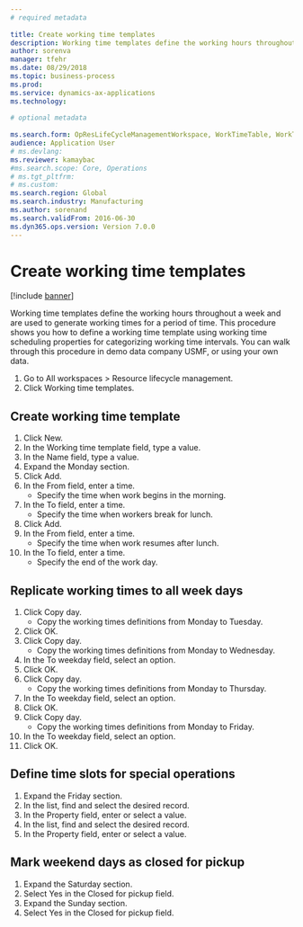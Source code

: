 ```yaml
--- 
# required metadata 
 
title: Create working time templates
description: Working time templates define the working hours throughout a week and are used to generate working times for a period of time. 
author: sorenva
manager: tfehr 
ms.date: 08/29/2018
ms.topic: business-process 
ms.prod:  
ms.service: dynamics-ax-applications 
ms.technology:  
 
# optional metadata 
 
ms.search.form: OpResLifeCycleManagementWorkspace, WorkTimeTable, WorkTimeCopyDayDialog, WorkPeriodTemplate
audience: Application User 
# ms.devlang:  
ms.reviewer: kamaybac
#ms.search.scope: Core, Operations 
# ms.tgt_pltfrm:  
# ms.custom:  
ms.search.region: Global
ms.search.industry: Manufacturing
ms.author: sorenand
ms.search.validFrom: 2016-06-30 
ms.dyn365.ops.version: Version 7.0.0 
---
```

# Create working time templates

[!include [banner](../../includes/banner.md)]

Working time templates define the working hours throughout a week and are used to generate working times for a period of time. This procedure shows you how to define a working time template using working time scheduling properties for categorizing working time intervals. You can walk through this procedure in demo data company USMF, or using your own data.

1. Go to All workspaces > Resource lifecycle management.
2. Click Working time templates.

## Create working time template
1. Click New.
2. In the Working time template field, type a value.
3. In the Name field, type a value.
4. Expand the Monday section.
5. Click Add.
6. In the From field, enter a time.
    * Specify the time when work begins in the morning.  
7. In the To field, enter a time.
    * Specify the time when workers break for lunch.  
8. Click Add.
9. In the From field, enter a time.
    * Specify the time when work resumes after lunch.  
10. In the To field, enter a time.
    * Specify the end of the work day.  

## Replicate working times to all week days
1. Click Copy day.
    * Copy the working times definitions from Monday to Tuesday.  
2. Click OK.
3. Click Copy day.
    * Copy the working times definitions from Monday to Wednesday.  
4. In the To weekday field, select an option.
5. Click OK.
6. Click Copy day.
    * Copy the working times definitions from Monday to Thursday.  
7. In the To weekday field, select an option.
8. Click OK.
9. Click Copy day.
    * Copy the working times definitions from Monday to Friday.  
10. In the To weekday field, select an option.
11. Click OK.

## Define time slots for special operations
1. Expand the Friday section.
2. In the list, find and select the desired record.
3. In the Property field, enter or select a value.
4. In the list, find and select the desired record.
5. In the Property field, enter or select a value.

## Mark weekend days as closed for pickup
1. Expand the Saturday section.
2. Select Yes in the Closed for pickup field.
3. Expand the Sunday section.
4. Select Yes in the Closed for pickup field.

